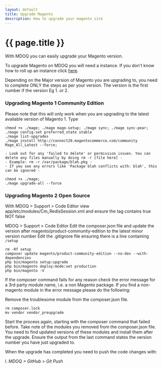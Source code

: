```yaml
---
layout: default
title: Upgrade Magento
description: How to upgrade your magento site
---
```


# {{ page.title }}

With MDOQ you can easily upgrade your Magento version.

To upgrade Magento on MDOQ you will need a instance. If you don't know how to roll up an instance click [here](/tutorials/create-a-new-istance.html). 

Depending on the Major version of Magento you are upgrading to, you need to complete ONLY the steps as per your version. The version is the first number if the version Eg 1. or 2.

### Upgrading Magento 1 Community Edition

Please note that this will only work when you are upgrading to the latest available version of Magento 1. Type

```
chmod +x ./mage; ./mage mage-setup; ./mage sync; ./mage sync-pear; ./mage config-set preferred_state stable
./mage list-upgrades
./mage install http://connect20.magentocommerce.com/community Mage_All_Latest --force;

- Look out for any 'failed to delete' or permission issues. You can delete any files manually by doing rm -r [file here] -
- Example: rm -r /var/package/blah.pkg -
- If you see any errors like 'Package blah conflicts with: blah', this can be ignored -

chmod +x ./mage;
./mage upgrade-all --force
```


### Upgrading Magento 2 Open Source

With MDOQ > Support > Code Editor view  app/etc/modules/Cm_RedisSession.xml and ensure the <active> tag contains true NOT false

MDOQ > Support > Code Editor
Edit the composer.json file and update the version after magento/product-community-edition to the latest minor version number
Edit the .gitignore file ensuring there is a line containing `/setup`

```
rm -Rf setup
composer update magento/product-community-edition --no-dev --with-dependencies
php bin/magento setup:upgrade
php bin/magento deploy:mode:set production
php bin/magento -V
```
If the composer command fails for any reason check the error message for a 3rd party module name, i.e. a non Magento package. If you find a non-magento module in the error message please do the following:

Remove the troublesome module from the composer.json file.
```
rm composer.lock
mv vendor vendor_preupgrade
```
Start the process again, starting with the composer command that failed before.
Take note of the modules you removed from the composer.json file.
You need to find updated versions of these modules and install them after the upgrade.
Ensure the output from the last command states the version number you have just upgraded to.

When the upgrade has completed you need to push the code changes with:

l. _MDOQ > GitHub > Git Push_